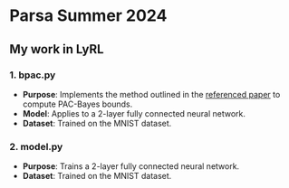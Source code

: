 # Parsa Summer 2024

## My work in LyRL

### 1. **bpac.py**
- **Purpose**: Implements the method outlined in the [referenced paper](https://arxiv.org/abs/1703.11008) to compute PAC-Bayes bounds.
- **Model**: Applies to a 2-layer fully connected neural network.
- **Dataset**: Trained on the MNIST dataset.

### 2. **model.py**
- **Purpose**: Trains a 2-layer fully connected neural network.
- **Dataset**: Trained on the MNIST dataset.
